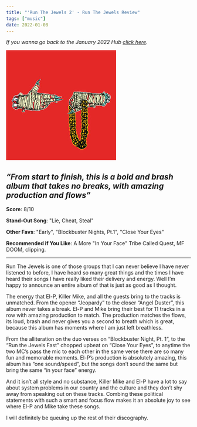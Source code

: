 ```yaml
---
title: "'Run The Jewels 2' - Run The Jewels Review"
tags: ["music"]
date: 2022-01-08
---
```


_If you wanna go back to the January 2022 Hub
[click here](/posts/album-a-day-jan-2022-intro/)._



![album cover for mikgazer vol. 1](/images/RunTheJewelsRTJ2.jpg#album)

*“From start to finish, this is a bold and brash album that takes no breaks, with amazing production and flows”*
---

**Score**: 8/10

**Stand-Out Song**: "Lie, Cheat, Steal"

**Other Favs**: "Early", "Blockbuster Nights, Pt.1", "Close Your Eyes" 

**Recommended  if You Like**: A More "In Your Face" Tribe Called Quest, MF DOOM, clipping.

---

Run The Jewels is one of those groups that I can never believe I have never listened to before, I have heard so many great things and the times I have heard their songs I have really liked their delivery and energy. Well I’m happy to announce an entire album of that is just as good as I thought.

The energy that El-P, Killer Mike, and all the guests bring to the tracks is unmatched. From the opener “Jeopardy” to the closer “Angel Duster”, this album never takes a break. El-P and Mike bring their best for 11 tracks in a row with amazing production to match. The production matches the flows, its loud, brash and never gives you a second to breath which is great, because this album has moments where I am just left breathless.

From the alliteration on the duo verses on “Blockbuster Night, Pt. 1”, to the “Run the Jewels Fast” chopped upbeat on “Close Your Eyes”, to anytime the two MC’s pass the mic to each other in the same verse there are so many fun and memorable moments. El-P’s production is absolutely amazing, this album has “one sound/speed”, but the songs don’t sound the same but bring the same “in your face” energy.

And it isn’t all style and no substance, Killer Mike and El-P have a lot to say about system problems in our country and the culture and they don’t shy away from speaking out on these tracks. Combing these political statements with such a smart and focus flow makes it an absolute joy to see where El-P and Mike take these songs. 

I will definitely be queuing up the rest of their discography.